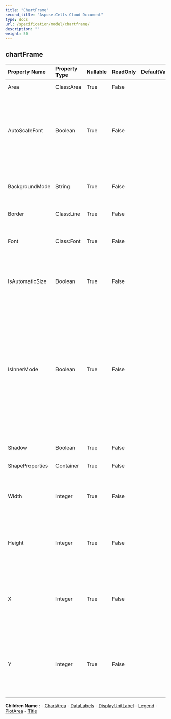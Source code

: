 ```yaml
---
title: "ChartFrame"
second_title: "Aspose.Cells Cloud Document"
type: docs
url: /specification/model/chartframe/
description: ""
weight: 50
---
```


## **chartFrame**

 

| Property Name | Property Type | Nullable |  ReadOnly | DefaultValue | Description | 
| :- | :- | :- |:- |  :- | :- |
| Area | Class:Area | True |  False |  | Gets the area.  |  
| AutoScaleFont | Boolean | True |  False |  | True if the text in the object changes font size when the object size changes. The default value is True.  |  
| BackgroundMode | String | True |  False |  | Gets and sets the display mode of the background  |  
| Border | Class:Line | True |  False |  | Gets the border.  |  
| Font | Class:Font | True |  False |  | Gets a  object of the specified ChartFrame object.  |  
| IsAutomaticSize | Boolean | True |  False |  | Indicates whether the chart frame is automatic sized.  |  
| IsInnerMode | Boolean | True |  False |  | Indicates whether the size of the plot area size includes the tick marks, and the axis labels.            False specifies that the size shall determine the size of the plot area, the tick marks, and the axis labels.  |  
| Shadow | Boolean | True |  False |  | True if the frame has a shadow.  |  
| ShapeProperties | Container | True |  False |  | Gets the  object.  |  
| Width | Integer | True |  False |  | Gets or sets the width of frame in units of 1/4000 of the chart area.  |  
| Height | Integer | True |  False |  | Gets or sets the height of frame in units of 1/4000 of the chart area.  |  
| X | Integer | True |  False |  | Gets or sets the x coordinate of the upper left corner in units of 1/4000 of the chart area.  |  
| Y | Integer | True |  False |  | Gets or sets the y coordinate of the upper left corner in units of 1/4000 of the chart area.  |  

**Children Name** : 
	-  [ChartArea](chartarea) 
	-  [DataLabels](datalabels) 
	-  [DisplayUnitLabel](displayunitlabel) 
	-  [Legend](legend) 
	-  [PlotArea](plotarea) 
	-  [Title](title) 
